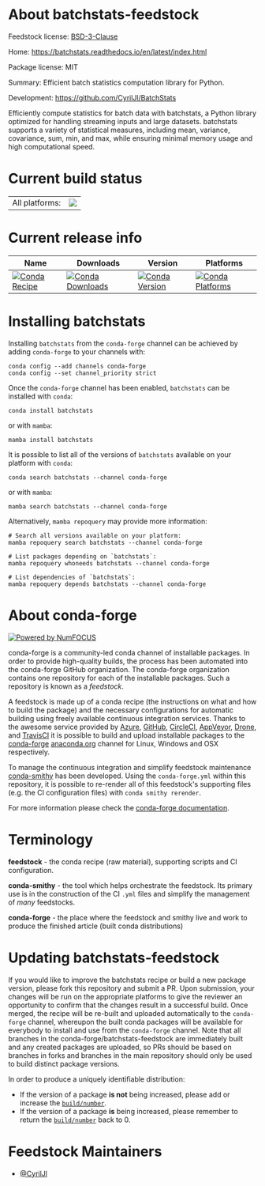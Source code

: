 About batchstats-feedstock
==========================

Feedstock license: [BSD-3-Clause](https://github.com/conda-forge/batchstats-feedstock/blob/main/LICENSE.txt)

Home: https://batchstats.readthedocs.io/en/latest/index.html

Package license: MIT

Summary: Efficient batch statistics computation library for Python.

Development: https://github.com/CyrilJl/BatchStats

Efficiently compute statistics for batch data with batchstats, a Python library optimized for handling streaming inputs and large datasets. batchstats supports a variety of statistical measures, including mean, variance, covariance, sum, min, and max, while ensuring minimal memory usage and high computational speed.

Current build status
====================


<table><tr><td>All platforms:</td>
    <td>
      <a href="https://dev.azure.com/conda-forge/feedstock-builds/_build/latest?definitionId=22448&branchName=main">
        <img src="https://dev.azure.com/conda-forge/feedstock-builds/_apis/build/status/batchstats-feedstock?branchName=main">
      </a>
    </td>
  </tr>
</table>

Current release info
====================

| Name | Downloads | Version | Platforms |
| --- | --- | --- | --- |
| [![Conda Recipe](https://img.shields.io/badge/recipe-batchstats-green.svg)](https://anaconda.org/conda-forge/batchstats) | [![Conda Downloads](https://img.shields.io/conda/dn/conda-forge/batchstats.svg)](https://anaconda.org/conda-forge/batchstats) | [![Conda Version](https://img.shields.io/conda/vn/conda-forge/batchstats.svg)](https://anaconda.org/conda-forge/batchstats) | [![Conda Platforms](https://img.shields.io/conda/pn/conda-forge/batchstats.svg)](https://anaconda.org/conda-forge/batchstats) |

Installing batchstats
=====================

Installing `batchstats` from the `conda-forge` channel can be achieved by adding `conda-forge` to your channels with:

```
conda config --add channels conda-forge
conda config --set channel_priority strict
```

Once the `conda-forge` channel has been enabled, `batchstats` can be installed with `conda`:

```
conda install batchstats
```

or with `mamba`:

```
mamba install batchstats
```

It is possible to list all of the versions of `batchstats` available on your platform with `conda`:

```
conda search batchstats --channel conda-forge
```

or with `mamba`:

```
mamba search batchstats --channel conda-forge
```

Alternatively, `mamba repoquery` may provide more information:

```
# Search all versions available on your platform:
mamba repoquery search batchstats --channel conda-forge

# List packages depending on `batchstats`:
mamba repoquery whoneeds batchstats --channel conda-forge

# List dependencies of `batchstats`:
mamba repoquery depends batchstats --channel conda-forge
```


About conda-forge
=================

[![Powered by
NumFOCUS](https://img.shields.io/badge/powered%20by-NumFOCUS-orange.svg?style=flat&colorA=E1523D&colorB=007D8A)](https://numfocus.org)

conda-forge is a community-led conda channel of installable packages.
In order to provide high-quality builds, the process has been automated into the
conda-forge GitHub organization. The conda-forge organization contains one repository
for each of the installable packages. Such a repository is known as a *feedstock*.

A feedstock is made up of a conda recipe (the instructions on what and how to build
the package) and the necessary configurations for automatic building using freely
available continuous integration services. Thanks to the awesome service provided by
[Azure](https://azure.microsoft.com/en-us/services/devops/), [GitHub](https://github.com/),
[CircleCI](https://circleci.com/), [AppVeyor](https://www.appveyor.com/),
[Drone](https://cloud.drone.io/welcome), and [TravisCI](https://travis-ci.com/)
it is possible to build and upload installable packages to the
[conda-forge](https://anaconda.org/conda-forge) [anaconda.org](https://anaconda.org/)
channel for Linux, Windows and OSX respectively.

To manage the continuous integration and simplify feedstock maintenance
[conda-smithy](https://github.com/conda-forge/conda-smithy) has been developed.
Using the ``conda-forge.yml`` within this repository, it is possible to re-render all of
this feedstock's supporting files (e.g. the CI configuration files) with ``conda smithy rerender``.

For more information please check the [conda-forge documentation](https://conda-forge.org/docs/).

Terminology
===========

**feedstock** - the conda recipe (raw material), supporting scripts and CI configuration.

**conda-smithy** - the tool which helps orchestrate the feedstock.
                   Its primary use is in the construction of the CI ``.yml`` files
                   and simplify the management of *many* feedstocks.

**conda-forge** - the place where the feedstock and smithy live and work to
                  produce the finished article (built conda distributions)


Updating batchstats-feedstock
=============================

If you would like to improve the batchstats recipe or build a new
package version, please fork this repository and submit a PR. Upon submission,
your changes will be run on the appropriate platforms to give the reviewer an
opportunity to confirm that the changes result in a successful build. Once
merged, the recipe will be re-built and uploaded automatically to the
`conda-forge` channel, whereupon the built conda packages will be available for
everybody to install and use from the `conda-forge` channel.
Note that all branches in the conda-forge/batchstats-feedstock are
immediately built and any created packages are uploaded, so PRs should be based
on branches in forks and branches in the main repository should only be used to
build distinct package versions.

In order to produce a uniquely identifiable distribution:
 * If the version of a package **is not** being increased, please add or increase
   the [``build/number``](https://docs.conda.io/projects/conda-build/en/latest/resources/define-metadata.html#build-number-and-string).
 * If the version of a package **is** being increased, please remember to return
   the [``build/number``](https://docs.conda.io/projects/conda-build/en/latest/resources/define-metadata.html#build-number-and-string)
   back to 0.

Feedstock Maintainers
=====================

* [@CyrilJl](https://github.com/CyrilJl/)

